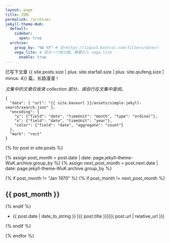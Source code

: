 ```yaml
---
layout: page
title: 归档
permalink: /archive/
jekyll-theme-WuK:
  default:
    sidebar:
      open: true
  archive:
    group_by: "%b %Y" # 见<https://liquid.bootcss.com/filters/date/>
    vega_lite: # 显示一个统计图，需要引入 vega-lite
      enable: true
---
```


已写下文章 {{ site.posts.size | plus: site.starfall.size | plus: site.qiufeng.size |  minus: 4}} 篇，长路漫漫！

_文集中的文章仅收录 collection 部分，请自行在文集中查阅。_

```vega-lite
{
  "data": { "url": "{{ site.baseurl }}/assets/simple-jekyll-search/search.json" },
  "encoding": {
    "y": {"field": "date", "timeUnit": "month", "type": "ordinal"},
    "x": {"field": "date", "timeUnit": "year"},
    "color": {"field": "date", "aggregate": "count"}
  },
  "mark": "rect"
}
```

{% for post in site.posts %}

{% assign post_month = post.date | date: page.jekyll-theme-WuK.archive.group_by %}
{% assign next_post_month = post.next.date | date: page.jekyll-theme-WuK.archive.group_by %}

{% if post_month != "Jan 1970" %}
{% if post_month != next_post_month %}

## {{ post_month }}

{% endif %}

- {{ post.date | date_to_string }} [{{ post.title }}]({{ post.url | relative_url }})

{% endif %}

{% endfor %}